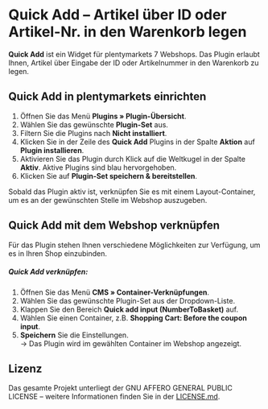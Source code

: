 # Quick Add – Artikel über ID oder Artikel-Nr. in den Warenkorb legen

**Quick Add** ist ein Widget für plentymarkets 7 Webshops. Das Plugin erlaubt Ihnen, Artikel über Eingabe der ID oder Artikelnummer in den Warenkorb zu legen.

## Quick Add in plentymarkets einrichten

1. Öffnen Sie das Menü **Plugins » Plugin-Übersicht**.
2. Wählen Sie das gewünschte **Plugin-Set** aus.
3. Filtern Sie die Plugins nach **Nicht installiert**.
4. Klicken Sie in der Zeile des **Quick Add** Plugins in der Spalte **Aktion** auf **Plugin installieren**.
5. Aktivieren Sie das Plugin durch Klick auf die Weltkugel in der Spalte **Aktiv**. Aktive Plugins sind blau hervorgehoben.
6. Klicken Sie auf **Plugin-Set speichern & bereitstellen**.

Sobald das Plugin aktiv ist, verknüpfen Sie es mit einem Layout-Container, um es an der gewünschten Stelle im Webshop auszugeben.

## Quick Add mit dem Webshop verknüpfen

Für das Plugin stehen Ihnen verschiedene Möglichkeiten zur Verfügung, um es in Ihren Shop einzubinden.

##### Quick Add verknüpfen:

1. Öffnen Sie das Menü **CMS » Container-Verknüpfungen**.
2. Wählen Sie das gewünschte Plugin-Set aus der Dropdown-Liste.
3. Klappen Sie den Bereich **Quick add input (NumberToBasket)** auf.
4. Wählen Sie einen Container, z.B. **Shopping Cart: Before the coupon input**.
5. **Speichern** Sie die Einstellungen. <br /> → Das Plugin wird im gewählten Container im Webshop angezeigt.

## Lizenz

Das gesamte Projekt unterliegt der GNU AFFERO GENERAL PUBLIC LICENSE – weitere Informationen finden Sie in der [LICENSE.md](https://github.com/plentymarkets/plugin-number-to-basket/blob/master/LICENSE.md).
